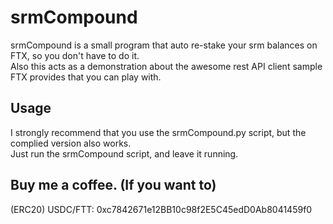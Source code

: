﻿# srmCompound

srmCompound is a small program that auto re-stake your srm balances on FTX, so you don't have to do it.  
Also this acts as a demonstration about the awesome rest API client sample FTX provides that you can play with.

## Usage

I strongly recommend that you use the srmCompound.py script, but the complied version also works.  
Just run the srmCompound script, and leave it running.

## Buy me a coffee. (If you want to)

(ERC20) USDC/FTT: 0xc7842671e12BB10c98f2E5C45edD0Ab8041459f0

